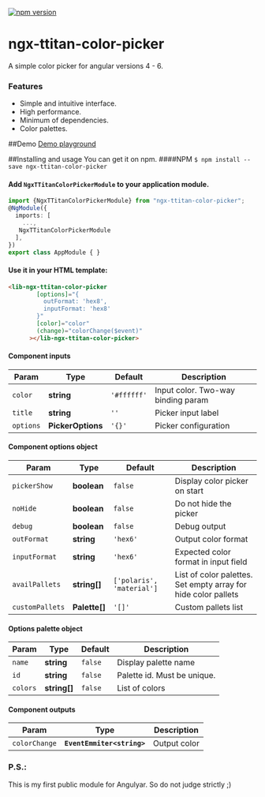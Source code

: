 [![npm version](https://badge.fury.io/js/ngx-ttitan-color-picker.svg)](https://badge.fury.io/js/ngx-ttitan-color-picker)
# ngx-ttitan-color-picker
A simple color picker for angular versions 4 - 6.
### Features
- Simple and intuitive interface.
- High performance.
- Minimum of dependencies.
- Color palettes.

##Demo
[Demo playground](https://stackblitz.com/edit/ngx-ttitan-color-picker-demo?embed=1&file=src/app/app.component.ts "Demo playground")

##Installing and usage
You can get it on npm.
####NPM
`$ npm install --save ngx-ttitan-color-picker`

#### Add `NgxTTitanColorPickerModule` to your application module.
```typescript
import {NgxTTitanColorPickerModule} from "ngx-ttitan-color-picker";
@NgModule({
  imports: [
    ...,
   NgxTTitanColorPickerModule
  ],
})
export class AppModule { }
```

#### Use it in your HTML template:
```html
<lib-ngx-ttitan-color-picker
        [options]="{
          outFormat: 'hex8',
          inputFormat: 'hex8'
        }"
        [color]="color"
        (change)="colorChange($event)"
      ></lib-ngx-ttitan-color-picker>
```
#### Component inputs
|Param | Type                     | Default |Description |
| ------------- | ------------------------------ | ------------------------------ |------------------------------ |
| `color`      | **string**  | `'#ffffff'`     | Input color. Two-way binding param    |
| `title`   | **string**    | `''`   | Picker input label   |
| `options`   | **PickerOptions**    | `'{}'`   | Picker configuration   |

#### Component options object
|Param | Type                     | Default |Description |
| ------------- | ------------------------------ | ------------------------------ |------------------------------ |
| `pickerShow`      | **boolean**      | `false`     | Display color picker on start     |
| `noHide`   | **boolean**    | `false`   | Do not hide the picker  |
| `debug`   | **boolean**    | `false`   | Debug output   |
| `outFormat`   | **string**    | `'hex6'`   | Output color format   |
| `inputFormat`   | **string**    | `'hex6'`   | Expected color format in input field   |
| `availPallets`   | **string[]**    | `['polaris', 'material']`   | List of color palettes. Set empty array for hide color pallets  |
| `customPallets`   | **Palette[]**    | `'[]'`   | Custom pallets list   |

#### Options palette object
|Param | Type                     | Default |Description |
| ------------- | ------------------------------ | ------------------------------ |------------------------------ |
| `name`      | **string**      | `false`     | Display palette name     |
| `id`   | **string**    | `false`   | Palette id. Must be unique.  |
| `colors`   | **string[]**    | `false` | List of colors   |

#### Component outputs
|Param | Type                     | Description |
| ------------- | ------------------------------|------------------------------ |
| `colorChange`      | **`EventEmmiter<string>`**      |  Output color    |

### P.S.:
This is my first public module for Angulyar. So do not judge strictly ;)
